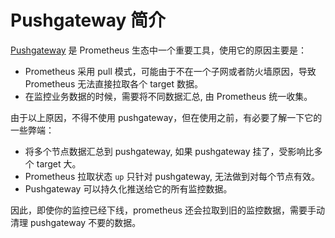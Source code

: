 # Pushgateway 简介

[Pushgateway](https://github.com/prometheus/pushgateway) 是 Prometheus 生态中一个重要工具，使用它的原因主要是：

- Prometheus 采用 pull 模式，可能由于不在一个子网或者防火墙原因，导致 Prometheus 无法直接拉取各个 target 数据。
- 在监控业务数据的时候，需要将不同数据汇总, 由 Prometheus 统一收集。

由于以上原因，不得不使用 pushgateway，但在使用之前，有必要了解一下它的一些弊端：

-  将多个节点数据汇总到 pushgateway, 如果 pushgateway 挂了，受影响比多个 target 大。
-  Prometheus 拉取状态 `up` 只针对 pushgateway, 无法做到对每个节点有效。
-  Pushgateway 可以持久化推送给它的所有监控数据。

因此，即使你的监控已经下线，prometheus 还会拉取到旧的监控数据，需要手动清理 pushgateway 不要的数据。
